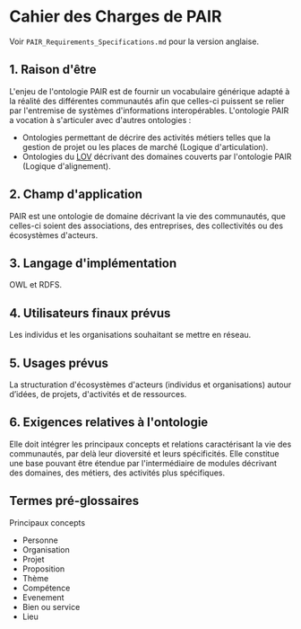 # Cahier des Charges de PAIR

Voir `PAIR_Requirements_Specifications.md` pour la version anglaise.

## 1. Raison d'être
L'enjeu de l'ontologie PAIR est de fournir un vocabulaire générique adapté à la réalité des différentes communautés afin que celles-ci puissent se relier par l'entremise de systèmes d'informations interopérables.
L'ontologie PAIR a vocation à s'articuler avec d'autres ontologies : 
- Ontologies permettant de décrire des activités métiers telles que la gestion de projet ou les places de marché (Logique d'articulation). 
- Ontologies du [LOV](http://lov.okfn.org/) décrivant des domaines couverts par l'ontologie PAIR (Logique d'alignement). 

## 2. Champ d'application
PAIR est une ontologie de domaine décrivant la vie des communautés, que celles-ci soient des associations, des entreprises, des collectivités ou des écosystèmes d'acteurs.

## 3. Langage d'implémentation

OWL et RDFS.

## 4. Utilisateurs finaux prévus

Les individus et les organisations souhaitant se mettre en réseau.

## 5. Usages prévus

La structuration d'écosystèmes d'acteurs (individus et organisations) autour d’idées, de projets, d'activités et de ressources.

## 6. Exigences relatives à l'ontologie

Elle doit intégrer les principaux concepts et relations caractérisant la vie des communautés, par delà leur dioversité et leurs spécificités.
Elle constitue une base pouvant être étendue par l'intermédiaire de modules décrivant des domaines, des métiers, des activités plus spécifiques. 

## Termes pré-glossaires

Principaux concepts 
- Personne
- Organisation
- Projet
- Proposition
- Thème
- Compétence
- Evenement
- Bien ou service
- Lieu

